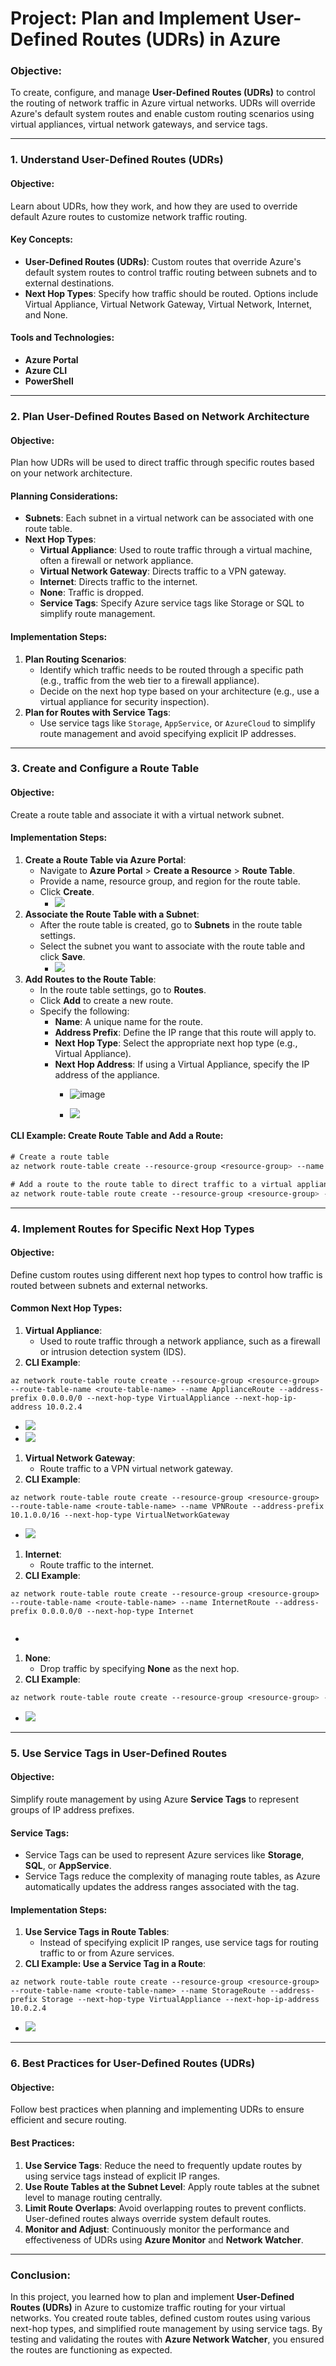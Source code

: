 # Project: Plan and Implement User-Defined Routes (UDRs) in Azure


### **Objective:**

To create, configure, and manage **User-Defined Routes (UDRs)** to control the routing of network traffic in Azure virtual networks. UDRs will override Azure's default system routes and enable custom routing scenarios using virtual appliances, virtual network gateways, and service tags.

* * *

### **1\. Understand User-Defined Routes (UDRs)**

#### **Objective:**

Learn about UDRs, how they work, and how they are used to override default Azure routes to customize network traffic routing.

#### **Key Concepts:**

*   **User-Defined Routes (UDRs)**: Custom routes that override Azure's default system routes to control traffic routing between subnets and to external destinations.
*   **Next Hop Types**: Specify how traffic should be routed. Options include Virtual Appliance, Virtual Network Gateway, Virtual Network, Internet, and None.

#### **Tools and Technologies:**

*   **Azure Portal**
*   **Azure CLI**
*   **PowerShell**

* * *

### **2\. Plan User-Defined Routes Based on Network Architecture**

#### **Objective:**

Plan how UDRs will be used to direct traffic through specific routes based on your network architecture.

#### **Planning Considerations**:

*   **Subnets**: Each subnet in a virtual network can be associated with one route table.
*   **Next Hop Types**:
    *   **Virtual Appliance**: Used to route traffic through a virtual machine, often a firewall or network appliance.
    *   **Virtual Network Gateway**: Directs traffic to a VPN gateway.
    *   **Internet**: Directs traffic to the internet.
    *   **None**: Traffic is dropped.
    *   **Service Tags**: Specify Azure service tags like Storage or SQL to simplify route management.

#### **Implementation Steps**:

1. **Plan Routing Scenarios**:
    *   Identify which traffic needs to be routed through a specific path (e.g., traffic from the web tier to a firewall appliance).
    *   Decide on the next hop type based on your architecture (e.g., use a virtual appliance for security inspection).
2. **Plan for Routes with Service Tags**:
    *   Use service tags like `Storage`, `AppService`, or `AzureCloud` to simplify route management and avoid specifying explicit IP addresses.

* * *

### **3\. Create and Configure a Route Table**

#### **Objective:**

Create a route table and associate it with a virtual network subnet.

#### **Implementation Steps:**

1. **Create a Route Table via Azure Portal**:
    *   Navigate to **Azure Portal** > **Create a Resource** > **Route Table**.
    *   Provide a name, resource group, and region for the route table.
    *   Click **Create**.
        *   ![](https://t9014131694.p.clickup-attachments.com/t9014131694/729f4474-56bc-4853-b664-2b96ad51db41/image.png)
2. **Associate the Route Table with a Subnet**:
    *   After the route table is created, go to **Subnets** in the route table settings.
    *   Select the subnet you want to associate with the route table and click **Save**.
        *   ![](https://t9014131694.p.clickup-attachments.com/t9014131694/9b4791e2-5152-4e6b-ad90-6615bb0b5b0e/image.png)
3. **Add Routes to the Route Table**:
    *   In the route table settings, go to **Routes**.
    *   Click **Add** to create a new route.
    *   Specify the following:
        *   **Name**: A unique name for the route.
        *   **Address Prefix**: Define the IP range that this route will apply to.
        *   **Next Hop Type**: Select the appropriate next hop type (e.g., Virtual Appliance).
        *   **Next Hop Address**: If using a Virtual Appliance, specify the IP address of the appliance.
            *   ![image](https://github.com/user-attachments/assets/62861673-2173-4645-9e6e-955b09c95f93)

            *   ![](https://t9014131694.p.clickup-attachments.com/t9014131694/bcdb14d7-b623-4594-a63a-670fc5c776d2/image.png)

#### **CLI Example: Create Route Table and Add a Route**:

```css
# Create a route table
az network route-table create --resource-group <resource-group> --name <route-table-name> --location <location>

# Add a route to the route table to direct traffic to a virtual appliance
az network route-table route create --resource-group <resource-group> --route-table-name <route-table-name> --name MyRoute --address-prefix 10.0.0.0/24 --next-hop-type VirtualAppliance --next-hop-ip-address 10.0.1.4
```

* * *

### **4\. Implement Routes for Specific Next Hop Types**

#### **Objective:**

Define custom routes using different next hop types to control how traffic is routed between subnets and external networks.

#### **Common Next Hop Types**:

1. **Virtual Appliance**:
    *   Used to route traffic through a network appliance, such as a firewall or intrusion detection system (IDS).
2. **CLI Example**:

```plain
az network route-table route create --resource-group <resource-group> --route-table-name <route-table-name> --name ApplianceRoute --address-prefix 0.0.0.0/0 --next-hop-type VirtualAppliance --next-hop-ip-address 10.0.2.4
```

*  ![](https://t9014131694.p.clickup-attachments.com/t9014131694/976a6dda-8863-486a-bfbc-f0d5afac7f71/image.png)
 *   ![](https://t9014131694.p.clickup-attachments.com/t9014131694/f0b3d29b-ee1e-4d6e-914c-fba862146b97/image.png)

  

1. **Virtual Network Gateway**:
    *   Route traffic to a VPN virtual network gateway.
2. **CLI Example**:

```plain
az network route-table route create --resource-group <resource-group> --route-table-name <route-table-name> --name VPNRoute --address-prefix 10.1.0.0/16 --next-hop-type VirtualNetworkGateway
```

*   ![](https://t9014131694.p.clickup-attachments.com/t9014131694/86347038-a5f5-42b8-9b67-9c83481f994c/image.png)
1. **Internet**:
    *   Route traffic to the internet.
2. **CLI Example**:

```plain
az network route-table route create --resource-group <resource-group> --route-table-name <route-table-name> --name InternetRoute --address-prefix 0.0.0.0/0 --next-hop-type Internet
  
```

*   [](https://t9014131694.p.clickup-attachments.com/t9014131694/88b4b378-0eab-4230-aa1b-1177e6315b2f/image.png)
1. **None**:
    *   Drop traffic by specifying **None** as the next hop.
2. **CLI Example**:

```css
az network route-table route create --resource-group <resource-group> --route-table-name <route-table-name> --name DropRoute --address-prefix 192.168.1.0/24 --next-hop-type None
```

*    ![](https://t9014131694.p.clickup-attachments.com/t9014131694/41737fb9-d56a-49d2-8c12-027ce0dac14a/image.png)

* * *

### **5\. Use Service Tags in User-Defined Routes**

#### **Objective:**

Simplify route management by using Azure **Service Tags** to represent groups of IP address prefixes.

#### **Service Tags**:

*   Service Tags can be used to represent Azure services like **Storage**, **SQL**, or **AppService**.
*   Service Tags reduce the complexity of managing route tables, as Azure automatically updates the address ranges associated with the tag.

#### **Implementation Steps**:

1. **Use Service Tags in Route Tables**:
    *   Instead of specifying explicit IP ranges, use service tags for routing traffic to or from Azure services.
2. **CLI Example: Use a Service Tag in a Route**:

```plain
az network route-table route create --resource-group <resource-group> --route-table-name <route-table-name> --name StorageRoute --address-prefix Storage --next-hop-type VirtualAppliance --next-hop-ip-address 10.0.2.4
```

*    ![](https://t9014131694.p.clickup-attachments.com/t9014131694/097b1e2b-d5f4-4463-b71b-e8d6c9aecf3b/image.png)

* * *

### **6\. Best Practices for User-Defined Routes (UDRs)**

#### **Objective:**

Follow best practices when planning and implementing UDRs to ensure efficient and secure routing.

#### **Best Practices**:

1. **Use Service Tags**: Reduce the need to frequently update routes by using service tags instead of explicit IP ranges.
2. **Use Route Tables at the Subnet Level**: Apply route tables at the subnet level to manage routing centrally.
3. **Limit Route Overlaps**: Avoid overlapping routes to prevent conflicts. User-defined routes always override system default routes.
4. **Monitor and Adjust**: Continuously monitor the performance and effectiveness of UDRs using **Azure Monitor** and **Network Watcher**.

* * *

### **Conclusion**:

In this project, you learned how to plan and implement **User-Defined Routes (UDRs)** in Azure to customize traffic routing for your virtual networks. You created route tables, defined custom routes using various next-hop types, and simplified route management by using service tags. By testing and validating the routes with **Azure Network Watcher**, you ensured the routes are functioning as expected.
